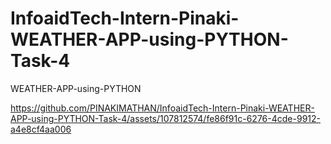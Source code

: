 # InfoaidTech-Intern-Pinaki-WEATHER-APP-using-PYTHON-Task-4
WEATHER-APP-using-PYTHON


https://github.com/PINAKIMATHAN/InfoaidTech-Intern-Pinaki-WEATHER-APP-using-PYTHON-Task-4/assets/107812574/fe86f91c-6276-4cde-9912-a4e8cf4aa006

